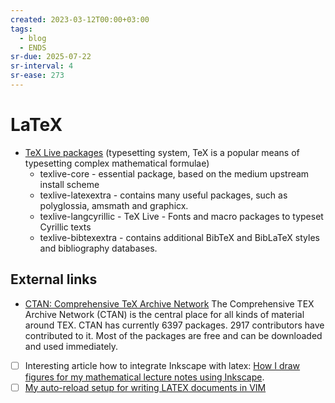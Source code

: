 ```yaml
---
created: 2023-03-12T00:00+03:00
tags:
  - blog
  - ENDS
sr-due: 2025-07-22
sr-interval: 4
sr-ease: 273
---
```


# LaTeX

- [TeX Live packages](https://tug.org/texlive/) (typesetting system, TeX is a popular means of typesetting complex mathematical formulae)
  - texlive-core - essential package, based on the medium upstream install scheme
  - texlive-latexextra - contains many useful packages, such as polyglossia, amsmath and graphicx.
  - texlive-langcyrillic - TeX Live - Fonts and macro packages to typeset Cyrillic texts
  - texlive-bibtexextra - contains additional BibTeX and BibLaTeX styles and bibliography databases.

## External links

- [CTAN: Comprehensive TeX Archive Network](https://ctan.org/) The Comprehensive TEX Archive Network (CTAN) is the central place for all kinds of material around TEX. CTAN has currently 6397 packages. 2917 contributors have contributed to it. Most of the packages are free and can be downloaded and used immediately.
- [ ] Interesting article how to integrate Inkscape with latex: [How I draw figures for my mathematical lecture notes using Inkscape](https://castel.dev/post/lecture-notes-2/).
- [ ] [My auto-reload setup for writing LATEX documents in VIM](https://nikopj.github.io/blog/auto-reload-latex/#update_january_17th_2021)
